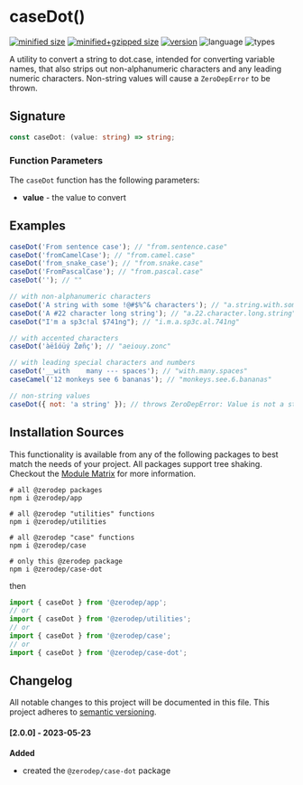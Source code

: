 # caseDot()

[![minified size](https://img.shields.io/bundlephobia/min/@zerodep/case-dot?style=flat-square&color=blue)](https://bundlephobia.com/package/@zerodep/case-dot)
[![minified+gzipped size](https://img.shields.io/bundlephobia/minzip/@zerodep/case-dot?style=flat-square&color=blue)](https://bundlephobia.com/package/@zerodep/case-dot)
[![version](https://img.shields.io/npm/v/@zerodep/case-dot?style=flat-square&color=blue)](https://www.npmjs.com/package/@zerodep/case-dot)
![language](https://img.shields.io/badge/typescript-100%25-blue?style=flat-square)
![types](https://img.shields.io/badge/types-included-blue?style=flat-square)

A utility to convert a string to dot.case, intended for converting variable names, that also strips out non-alphanumeric characters and any leading numeric characters. Non-string values will cause a `ZeroDepError` to be thrown.

## Signature

```typescript
const caseDot: (value: string) => string;
```

### Function Parameters

The `caseDot` function has the following parameters:

- **value** - the value to convert

## Examples

```javascript
caseDot('From sentence case'); // "from.sentence.case"
caseDot('fromCamelCase'); // "from.camel.case"
caseDot('from_snake_case'); // "from.snake.case"
caseDot('FromPascalCase'); // "from.pascal.case"
caseDot(''); // ""

// with non-alphanumeric characters
caseDot('A string with some !@#$%^& characters'); // "a.string.with.some.characters"
caseDot('A #22 character long string'); // "a.22.character.long.string"
caseDot("I'm a sp3c!al $741ng"); // "i.m.a.sp3c.al.741ng"

// with accented characters
caseDot('àëîóüý Žøñç'); // "aeiouy.zonc"

// with leading special characters and numbers
caseDot('__with    many --- spaces'); // "with.many.spaces"
caseCamel('12 monkeys see 6 bananas'); // "monkeys.see.6.bananas"

// non-string values
caseDot({ not: 'a string' }); // throws ZeroDepError: Value is not a string
```

## Installation Sources

This functionality is available from any of the following packages to best match the needs of your project. All packages support tree shaking. Checkout the [Module Matrix](/) for more information.

```shell
# all @zerodep packages
npm i @zerodep/app

# all @zerodep "utilities" functions
npm i @zerodep/utilities

# all @zerodep "case" functions
npm i @zerodep/case

# only this @zerodep package
npm i @zerodep/case-dot
```

then

```javascript
import { caseDot } from '@zerodep/app';
// or
import { caseDot } from '@zerodep/utilities';
// or
import { caseDot } from '@zerodep/case';
// or
import { caseDot } from '@zerodep/case-dot';
```

## Changelog

All notable changes to this project will be documented in this file. This project adheres to [semantic versioning](https://semver.org/spec/v2.0.0.html).

#### [2.0.0] - 2023-05-23

**Added**

- created the `@zerodep/case-dot` package
